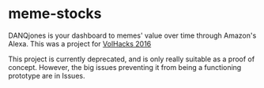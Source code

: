 # meme-stocks

DANQjones is your dashboard to memes' value over time through Amazon's Alexa. This was a project for [VolHacks 2016](https://volhacks.org)

This project is currently deprecated, and is only really suitable as a proof of concept. However, the big issues preventing it from being a functioning prototype are in Issues.
